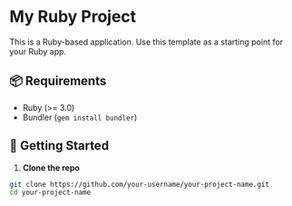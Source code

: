 # My Ruby Project

This is a Ruby-based application. Use this template as a starting point for your Ruby app.

## 📦 Requirements

- Ruby (>= 3.0)
- Bundler (`gem install bundler`)

## 🚀 Getting Started

1. **Clone the repo**

```bash
git clone https://github.com/your-username/your-project-name.git
cd your-project-name
```
